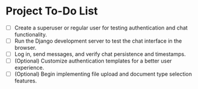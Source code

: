 # Project To-Do List

- [ ] Create a superuser or regular user for testing authentication and chat functionality.
- [ ] Run the Django development server to test the chat interface in the browser.
- [ ] Log in, send messages, and verify chat persistence and timestamps.
- [ ] (Optional) Customize authentication templates for a better user experience.
- [ ] (Optional) Begin implementing file upload and document type selection features. 